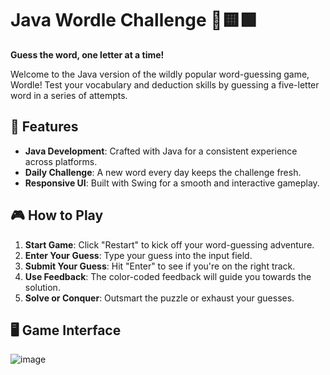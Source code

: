 # Java Wordle Challenge 🎲🟨🟩
**Guess the word, one letter at a time!**

Welcome to the Java version of the wildly popular word-guessing game, Wordle! Test your vocabulary and deduction skills by guessing a five-letter word in a series of attempts.

## 🚀 Features

- **Java Development**: Crafted with Java for a consistent experience across platforms.
- **Daily Challenge**: A new word every day keeps the challenge fresh.
- **Responsive UI**: Built with Swing for a smooth and interactive gameplay.

## 🎮 How to Play

1. **Start Game**: Click "Restart" to kick off your word-guessing adventure.
2. **Enter Your Guess**: Type your guess into the input field.
3. **Submit Your Guess**: Hit "Enter" to see if you're on the right track.
4. **Use Feedback**: The color-coded feedback will guide you towards the solution.
5. **Solve or Conquer**: Outsmart the puzzle or exhaust your guesses.

## 🖥️ Game Interface

![image](https://github.com/user-attachments/assets/2200ae24-e29e-4c93-9e17-c624d2a90e04)
